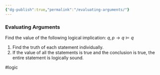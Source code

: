 ```yaml
---
{"dg-publish":true,"permalink":"/evaluating-arguments/"}
---
```


### Evaluating Arguments
Find the value of the following logical implication:
$q, p\to q \models q$

1. Find the truth of each statement individually.
2. If the value of all the statements is true and the conclusion is true, the entire statement is logically sound.

#logic 
